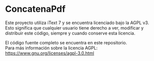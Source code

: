 # ConcatenaPdf

Este proyecto utiliza iText 7 y se encuentra licenciado bajo la AGPL v3.  
Esto significa que cualquier usuario tiene derecho a ver, modificar y distribuir este código, siempre y cuando conserve esta licencia.

El código fuente completo se encuentra en este repositorio.  
Para más información sobre la licencia AGPL: https://www.gnu.org/licenses/agpl-3.0.html

